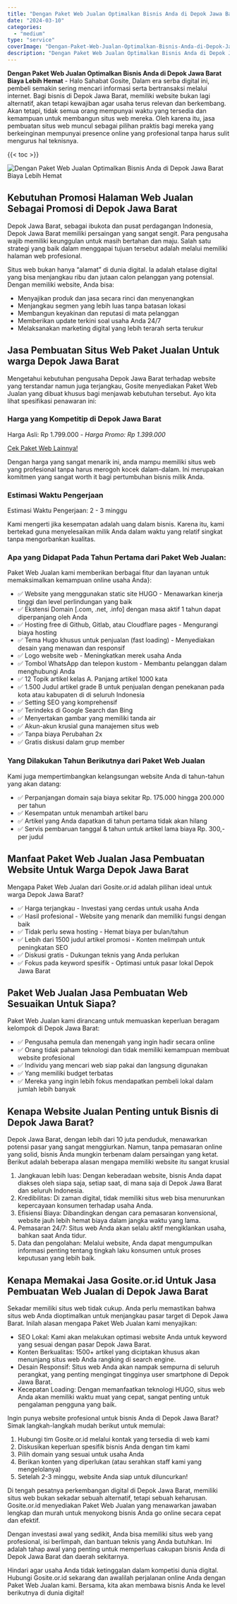 ```yaml
---
title: "Dengan Paket Web Jualan Optimalkan Bisnis Anda di Depok Jawa Barat Biaya Lebih Hemat"
date: "2024-03-10"
categories: 
  - "medium"
type: "service"
coverImage: "Dengan-Paket-Web-Jualan-Optimalkan-Bisnis-Anda-di-Depok-Jawa-Barat-Biaya-Lebih-Hemat.png"
description: "Dengan Paket Web Jualan Optimalkan Bisnis Anda di Depok Jawa Barat Biaya Lebih Hemat. Hindari agar usaha Anda tidak ketinggalan dalam kompetisi dunia digital..."
---
```


**Dengan Paket Web Jualan Optimalkan Bisnis Anda di Depok Jawa Barat Biaya Lebih Hemat** - Halo Sahabat Gosite, Dalam era serba digital ini, pembeli semakin sering mencari informasi serta bertransaksi melalui internet. Bagi bisnis di Depok Jawa Barat, memiliki website bukan lagi alternatif, akan tetapi kewajiban agar usaha terus relevan dan berkembang. Akan tetapi, tidak semua orang mempunyai waktu yang tersedia dan kemampuan untuk membangun situs web mereka. Oleh karena itu, jasa pembuatan situs web muncul sebagai pilihan praktis bagi mereka yang berkeinginan mempunyai presence online yang profesional tanpa harus sulit mengurus hal teknisnya.

{{< toc >}}

![Dengan Paket Web Jualan Optimalkan Bisnis Anda di Depok Jawa Barat Biaya Lebih Hemat](/images/medium/Dengan-Paket-Web-Jualan-Optimalkan-Bisnis-Anda-di-Depok-Jawa-Barat-Biaya-Lebih-Hemat.png)

## Kebutuhan Promosi Halaman Web Jualan Sebagai Promosi di Depok Jawa Barat

Depok Jawa Barat, sebagai ibukota dan pusat perdagangan Indonesia, Depok Jawa Barat memiliki persaingan yang sangat sengit. Para pengusaha wajib memiliki keunggulan untuk masih bertahan dan maju. Salah satu strategi yang baik dalam menggapai tujuan tersebut adalah melalui memiliki halaman web profesional.

Situs web bukan hanya “alamat” di dunia digital. Ia adalah etalase digital yang bisa menjangkau ribu dan jutaan calon pelanggan yang potensial. Dengan memiliki website, Anda bisa:

- Menyajikan produk dan jasa secara rinci dan menyenangkan
- Menjangkau segmen yang lebih luas tanpa batasan lokasi
- Membangun keyakinan dan reputasi di mata pelanggan
- Memberikan update terkini soal usaha Anda 24/7
- Melaksanakan marketing digital yang lebih terarah serta terukur

## Jasa Pembuatan Situs Web Paket Jualan Untuk warga Depok Jawa Barat

Mengetahui kebutuhan pengusaha Depok Jawa Barat terhadap website yang terstandar namun juga terjangkau, Gosite menyediakan Paket Web Jualan yang dibuat khusus bagi menjawab kebutuhan tersebut. Ayo kita lihat spesifikasi penawaran ini:

### Harga yang Kompetitip di Depok Jawa Barat

<a class="cta-button">Harga Asli: Rp 1.799.000 - <em>Harga Promo: Rp 1.399.000</em></a>

<a href="/jasa-web/" class="cta-button">Cek Paket Web Lainnya!</a>

Dengan harga yang sangat menarik ini, anda mampu memiliki situs web yang profesional tanpa harus merogoh kocek dalam-dalam. Ini merupakan komitmen yang sangat worth it bagi pertumbuhan bisnis milik Anda.

### Estimasi Waktu Pengerjaan

Estimasi Waktu Pengerjaan: 2 - 3 minggu

Kami mengerti jika kesempatan adalah uang dalam bisnis. Karena itu, kami bertekad guna menyelesaikan milik Anda dalam waktu yang relatif singkat tanpa mengorbankan kualitas.

### Apa yang Didapat Pada Tahun Pertama dari Paket Web Jualan:

Paket Web Jualan kami memberikan berbagai fitur dan layanan untuk memaksimalkan kemampuan online usaha Anda}:

- ✅ Website yang menggunakan static site HUGO - Menawarkan kinerja tinggi dan level perlindungan yang baik
- ✅ Ekstensi Domain \[.com, .net, .info\] dengan masa aktif 1 tahun dapat diperpanjang oleh Anda
- ✅ Hosting free di Github, Gitlab, atau Cloudflare pages - Mengurangi biaya hosting
- ✅ Tema Hugo khusus untuk penjualan (fast loading) - Menyediakan desain yang menawan dan responsif
- ✅ Logo website web - Meningkatkan merek usaha Anda
- ✅ Tombol WhatsApp dan telepon kustom - Membantu pelanggan dalam menghubungi Anda
- ✅ 12 Topik artikel kelas A. Panjang artikel 1000 kata
- ✅ 1.500 Judul artikel grade B untuk penjualan dengan penekanan pada kota atau kabupaten di di seluruh Indonesia
- ✅ Setting SEO yang komprehensif
- ✅ Terindeks di Google Search dan Bing
- ✅ Menyertakan gambar yang memiliki tanda air
- ✅ Akun-akun krusial guna manajemen situs web
- ✅ Tanpa biaya Perubahan 2x
- ✅ Gratis diskusi dalam grup member

### Yang Dilakukan Tahun Berikutnya dari Paket Web Jualan

Kami juga mempertimbangkan kelangsungan website Anda di tahun-tahun yang akan datang:

- ✅ Perpanjangan domain saja biaya sekitar Rp. 175.000 hingga 200.000 per tahun
- ✅ Kesempatan untuk menambah artikel baru
- ✅ Artikel yang Anda dapatkan di tahun pertama tidak akan hilang
- ✅ Servis pembaruan tanggal & tahun untuk artikel lama biaya Rp. 300,- per judul

## Manfaat Paket Web Jualan Jasa Pembuatan Website Untuk Warga Depok Jawa Barat

Mengapa Paket Web Jualan dari Gosite.or.id adalah pilihan ideal untuk warga Depok Jawa Barat?

- ✅ Harga terjangkau - Investasi yang cerdas untuk usaha Anda
- ✅ Hasil profesional - Website yang menarik dan memiliki fungsi dengan baik
- ✅ Tidak perlu sewa hosting - Hemat biaya per bulan/tahun
- ✅ Lebih dari 1500 judul artikel promosi - Konten melimpah untuk peningkatan SEO
- ✅ Diskusi gratis - Dukungan teknis yang Anda perlukan
- ✅ Fokus pada keyword spesifik - Optimasi untuk pasar lokal Depok Jawa Barat

## Paket Web Jualan Jasa Pembuatan Web Sesuaikan Untuk Siapa?

Paket Web Jualan kami dirancang untuk memuaskan keperluan beragam kelompok di Depok Jawa Barat:

- ✅ Pengusaha pemula dan menengah yang ingin hadir secara online
- ✅ Orang tidak paham teknologi dan tidak memiliki kemampuan membuat website profesional
- ✅ Individu yang mencari web siap pakai dan langsung digunakan
- ✅ Yang memiliki budget terbatas
- ✅ Mereka yang ingin lebih fokus mendapatkan pembeli lokal dalam jumlah lebih banyak

## Kenapa Website Jualan Penting untuk Bisnis di Depok Jawa Barat?

Depok Jawa Barat, dengan lebih dari 10 juta penduduk, menawarkan potensi pasar yang sangat menggiurkan. Namun, tanpa pemasaran online yang solid, bisnis Anda mungkin terbenam dalam persaingan yang ketat. Berikut adalah beberapa alasan mengapa memiliki website itu sangat krusial

1. Jangkauan lebih luas: Dengan keberadaan website, bisnis Anda dapat diakses oleh siapa saja, setiap saat, di mana saja di Depok Jawa Barat dan seluruh Indonesia.
2. Kredibilitas: Di zaman digital, tidak memiliki situs web bisa menurunkan kepercayaan konsumen terhadap usaha Anda.
3. Efisiensi Biaya: Dibandingkan dengan cara pemasaran konvensional, website jauh lebih hemat biaya dalam jangka waktu yang lama.
4. Pemasaran 24/7: Situs web Anda akan selalu aktif mengiklankan usaha, bahkan saat Anda tidur.
5. Data dan pengolahan: Melalui website, Anda dapat mengumpulkan informasi penting tentang tingkah laku konsumen untuk proses keputusan yang lebih baik.

## Kenapa Memakai Jasa Gosite.or.id Untuk Jasa Pembuatan Web Jualan di Depok Jawa Barat

Sekadar memiliki situs web tidak cukup. Anda perlu memastikan bahwa situs web Anda dioptimalkan untuk menjangkau pasar target di Depok Jawa Barat. Inilah alasan mengapa Paket Web Jualan kami menyajikan:

- SEO Lokal: Kami akan melakukan optimasi website Anda untuk keyword yang sesuai dengan pasar Depok Jawa Barat.
- Konten Berkualitas: 1500+ artikel yang diciptakan khusus akan menunjang situs web Anda rangking di search engine.
- Desain Responsif: Situs web Anda akan nampak sempurna di seluruh perangkat, yang penting mengingat tingginya user smartphone di Depok Jawa Barat.
- Kecepatan Loading: Dengan memanfaatkan teknologi HUGO, situs web Anda akan memiliki waktu muat yang cepat, sangat penting untuk pengalaman pengguna yang baik.

Ingin punya website profesional untuk bisnis Anda di Depok Jawa Barat? Simak langkah-langkah mudah berikut untuk memulai:

1. Hubungi tim Gosite.or.id melalui kontak yang tersedia di web kami
2. Diskusikan keperluan spesifik bisnis Anda dengan tim kami
3. Pilih domain yang sesuai untuk usaha Anda
4. Berikan konten yang diperlukan (atau serahkan staff kami yang mengelolanya)
5. Setelah 2-3 minggu, website Anda siap untuk diluncurkan!

Di tengah pesatnya perkembangan digital di Depok Jawa Barat, memiliki situs web bukan sekadar sebuah alternatif, tetapi sebuah keharusan. Gosite.or.id menyediakan Paket Web Jualan yang menawarkan jawaban lengkap dan murah untuk menyokong bisnis Anda go online secara cepat dan efektif.

Dengan investasi awal yang sedikit, Anda bisa memiliki situs web yang profesional, isi berlimpah, dan bantuan teknis yang Anda butuhkan. Ini adalah tahap awal yang penting untuk memperluas cakupan bisnis Anda di Depok Jawa Barat dan daerah sekitarnya.

Hindari agar usaha Anda tidak ketinggalan dalam kompetisi dunia digital. Hubungi Gosite.or.id sekarang dan awalilah perjalanan online Anda dengan Paket Web Jualan kami. Bersama, kita akan membawa bisnis Anda ke level berikutnya di dunia digital!